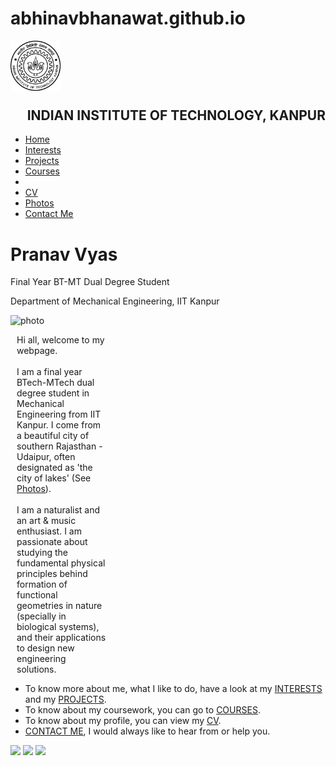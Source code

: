 # abhinavbhanawat.github.io

</script>
<!DOCTYPE html PUBLIC "-//W3C//DTD XHTML 1.0 Transitional//EN" "http://www.w3.org/TR/xhtml1/DTD/xhtml1-transitional.dtd">
<html xmlns="http://www.w3.org/1999/xhtml">
<head>
<meta http-equiv="Content-Type" content="text/html; charset=UTF-8" />
<title>Pranav Vyas : Homepage</title>
<link rel="shortcut icon" href="img/favicon.ico" />
<link href="defaultstyle.css" rel="stylesheet" media="screen" />
<script type="text/javascript" src="branding.js"></script>
<script type="text/JavaScript" src="http://www.colorado.edu/templates/faculty-template/js/curvycorners.js"></script>
</head>

<body>
<div id="container">
    <div id="ucb" style="margin-top: 10px;margin-bottom: 15px;"><a href="http://www.iitk.ac.in" style="display: inline-block;"><img src="img/logo.png" width = "80px" /></a><h2 style="margin-left: 20px;vertical-align:top;margin-top:24px;display: inline-block;float:right">INDIAN INSTITUTE OF TECHNOLOGY, KANPUR</h2></div>
    <div id="wrapper">
     <div id="nav">
    	<ul>      	<li><a href="index.html">Home</a></li>
            <li><a href="page1.html">Interests</a></li>
            <li><a href="page2.html">Projects</a></li>
            <li><a href="page6.html">Courses</a><li/>
            <li><a href="page3.html">CV</a></li>
            <li><a href="page4.html">Photos</a></li>
            <li><a href="page5.html">Contact Me</a></li>
        </ul>
    </div>
    <div id="banner">
    	<div id="name">
    	<h1>Pranav Vyas</h1>
    	<p>Final Year BT-MT Dual Degree Student</p>
    	<p>Department of Mechanical Engineering, IIT Kanpur</p>
    	</div>
    </div>
    <div id="page">
		        <div id="content">	        
		        <div id="sidebar">
		        <img src="pp4.jpg" title="photo" id="fac_photo" width="300px" />
        	</div>		        
        	<p style="margin-left:10px;margin-right:350px">
                 Hi all, welcome to my webpage.<br/> <br/>I am a final year BTech-MTech dual degree student in Mechanical Engineering from IIT Kanpur. I come from a beautiful city of southern Rajasthan - Udaipur, often designated as 'the city of lakes' (See <a href="page4.html">Photos</a>).<br/><br/>
                     I am a naturalist and an art & music enthusiast. I am passionate about studying the fundamental physical principles behind formation of functional geometries in nature (specially in biological systems), and their applications to design new engineering solutions.    
<ul>
<li type=disc> To know more about me, what I like to do, have a look at my <a href="page1.html">INTERESTS</a> and my <a href="page2.html">PROJECTS</a>.
<li type=disc>To know about my coursework, you can go to <a href="page6.html">COURSES</a>.
<li type=disc>To know about my profile, you can view my <a href="page3.html">CV</a>.
<li type=disc>      <a href="page5.html">CONTACT ME</a>, I would always like to hear from or help you.
</ul>                     
            </p>
        </div>
	</div>
    </div>
    <div id="footer">
        <a href="https://www.facebook.com/pranav.vyas.16" style="display: inline-block;" target="_blank"><img src="img/facebook.png"  /></a>
        <a href="http://in.linkedin.com/pub/pranav-vyas/88/a01/67a/" style="display: inline-block;" target="_blank"><img src="img/linkedin.png"  /></a>
        <a href="https://www.researchgate.net/profile/Pranav_Vyas3" style="display: inline-block;" target="_blank"><img src="img/researchgate.png"  /></a>
        <p style="display: inline-block;float:right"></p>
    </div>

</div>
</body>
</html>
